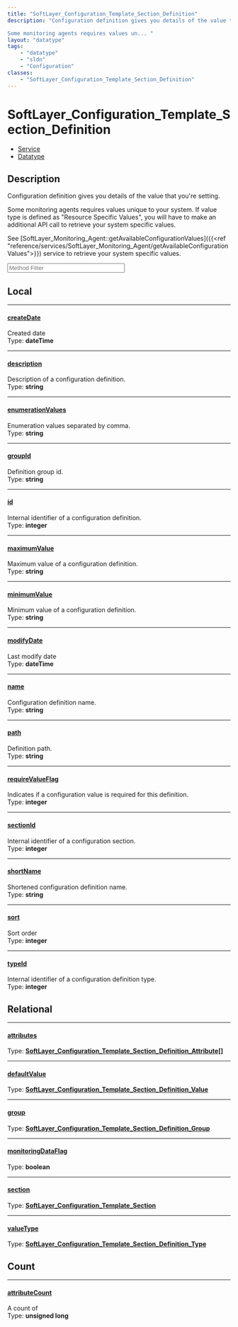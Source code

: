 ```yaml
---
title: "SoftLayer_Configuration_Template_Section_Definition"
description: "Configuration definition gives you details of the value that you're setting. 

Some monitoring agents requires values un... "
layout: "datatype"
tags:
    - "datatype"
    - "sldn"
    - "Configuration"
classes:
    - "SoftLayer_Configuration_Template_Section_Definition"
---
```


# SoftLayer_Configuration_Template_Section_Definition
<div id='service-datatype'>
    <ul id='sldn-reference-tabs'>
    <li id='service'> <a href='/reference/services/SoftLayer_Configuration_Template_Section_Definition' >Service</a></li>    <li id='datatype'> <a href='/reference/datatypes/SoftLayer_Configuration_Template_Section_Definition' >Datatype</a></li>
    </ul>
</div>

## Description 
Configuration definition gives you details of the value that you're setting. 

Some monitoring agents requires values unique to your system. If value type is defined as "Resource Specific Values", you will have to make an additional API call to retrieve your system specific values. 

See [SoftLayer_Monitoring_Agent::getAvailableConfigurationValues]({{<ref "reference/services/SoftLayer_Monitoring_Agent/getAvailableConfigurationValues">}}) service to retrieve your system specific values. 





<!-- Service Filer BEGIN -->
<div class="view-filters">
        <div class="clearfix">
            <div class="search-input-box">
                <input placeholder="Method Filter" onkeyup="titleSearch(inputId='prop-input', divId='properties', elementClass='prop-row')" 
                    type="text" id="prop-input" value="" size="30" maxlength="128" class="form-text">
            </div>
        </div>
</div>
<!-- Service Filer END -->

<div id="properties" class="content">
<div id="localProperties" class="prop-content" >

## Local
-----
[createDate]: #createdate
#### [createDate]
Created date  
<span class="type-label">Type: </span>**dateTime**

-----
[description]: #description
#### [description]
Description of a configuration definition.  
<span class="type-label">Type: </span>**string**

-----
[enumerationValues]: #enumerationvalues
#### [enumerationValues]
Enumeration values separated by comma.  
<span class="type-label">Type: </span>**string**

-----
[groupId]: #groupid
#### [groupId]
Definition group id.  
<span class="type-label">Type: </span>**string**

-----
[id]: #id
#### [id]
Internal identifier of a configuration definition.  
<span class="type-label">Type: </span>**integer**

-----
[maximumValue]: #maximumvalue
#### [maximumValue]
Maximum value of a configuration definition.  
<span class="type-label">Type: </span>**string**

-----
[minimumValue]: #minimumvalue
#### [minimumValue]
Minimum value of a configuration definition.  
<span class="type-label">Type: </span>**string**

-----
[modifyDate]: #modifydate
#### [modifyDate]
Last modify date  
<span class="type-label">Type: </span>**dateTime**

-----
[name]: #name
#### [name]
Configuration definition name.  
<span class="type-label">Type: </span>**string**

-----
[path]: #path
#### [path]
Definition path.  
<span class="type-label">Type: </span>**string**

-----
[requireValueFlag]: #requirevalueflag
#### [requireValueFlag]
Indicates if a configuration value is required for this definition.  
<span class="type-label">Type: </span>**integer**

-----
[sectionId]: #sectionid
#### [sectionId]
Internal identifier of a configuration section.  
<span class="type-label">Type: </span>**integer**

-----
[shortName]: #shortname
#### [shortName]
Shortened configuration definition name.  
<span class="type-label">Type: </span>**string**

-----
[sort]: #sort
#### [sort]
Sort order  
<span class="type-label">Type: </span>**integer**

-----
[typeId]: #typeid
#### [typeId]
Internal identifier of a configuration definition type.  
<span class="type-label">Type: </span>**integer**

</div>
<!-- LOCAL PROPERTY END -->

<div id="relationalProperties"  class="prop-content" >

## Relational
-----
[attributes]: #attributes
#### [attributes]
  
<span class="type-label">Type: </span>**<a href='/reference/datatypes/SoftLayer_Configuration_Template_Section_Definition_Attribute'>SoftLayer_Configuration_Template_Section_Definition_Attribute[] </a>**

-----
[defaultValue]: #defaultvalue
#### [defaultValue]
  
<span class="type-label">Type: </span>**<a href='/reference/datatypes/SoftLayer_Configuration_Template_Section_Definition_Value'>SoftLayer_Configuration_Template_Section_Definition_Value </a>**

-----
[group]: #group
#### [group]
  
<span class="type-label">Type: </span>**<a href='/reference/datatypes/SoftLayer_Configuration_Template_Section_Definition_Group'>SoftLayer_Configuration_Template_Section_Definition_Group </a>**

-----
[monitoringDataFlag]: #monitoringdataflag
#### [monitoringDataFlag]
  
<span class="type-label">Type: </span>**boolean**

-----
[section]: #section
#### [section]
  
<span class="type-label">Type: </span>**<a href='/reference/datatypes/SoftLayer_Configuration_Template_Section'>SoftLayer_Configuration_Template_Section </a>**

-----
[valueType]: #valuetype
#### [valueType]
  
<span class="type-label">Type: </span>**<a href='/reference/datatypes/SoftLayer_Configuration_Template_Section_Definition_Type'>SoftLayer_Configuration_Template_Section_Definition_Type </a>**


## Count

-----
[attributeCount]: #attributecount
#### [attributeCount]
A count of    
<span class="type-label">Type: </span>**unsigned long**

</div>


